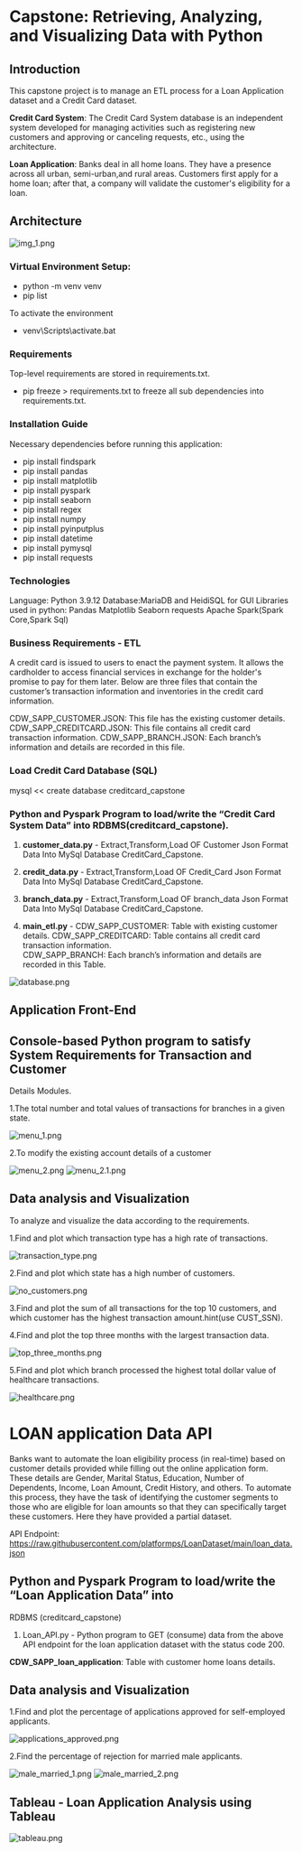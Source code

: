 # Capstone: Retrieving, Analyzing, and Visualizing Data with Python
## Introduction
This capstone project is to manage an ETL process for a Loan Application dataset and 
a Credit Card dataset. 

**Credit Card System**: The Credit Card System database is an independent system developed for managing activities such as 
registering new customers and approving or canceling requests, etc., using the architecture.

**Loan Application**: Banks deal in all home loans. They have a presence across all urban, semi-urban,and rural areas.
Customers first apply for a home loan; after that, a company will validate the customer's eligibility
for a loan.
## Architecture
 ![img_1.png](docs/img_1.png)

### Virtual Environment Setup:
* python -m venv venv
* pip list 

To activate the environment
* venv\Scripts\activate.bat
### Requirements
Top-level requirements are stored in requirements.txt.
* pip freeze > requirements.txt
to freeze all sub dependencies into requirements.txt.

### Installation Guide
Necessary dependencies before running this application: 
* pip install findspark
* pip install pandas
* pip install matplotlib
* pip install pyspark
* pip install seaborn
* pip install regex
* pip install numpy
* pip install pyinputplus
* pip install datetime
* pip install pymysql
* pip install requests

### Technologies
Language: Python 3.9.12
Database:MariaDB and HeidiSQL for GUI
Libraries used in python:
Pandas
Matplotlib
Seaborn
requests
Apache Spark(Spark Core,Spark Sql)

### Business Requirements - ETL
A credit card is issued to users to enact the payment system. It allows the 
cardholder to access financial services in exchange for the holder's promise to pay 
for them later. Below are three files that contain the customer’s transaction information 
and inventories in the credit card information.

CDW_SAPP_CUSTOMER.JSON: This file has the existing customer details.
CDW_SAPP_CREDITCARD.JSON: This file contains all credit card transaction information.
CDW_SAPP_BRANCH.JSON: Each branch’s information and details are recorded in this file.

### Load Credit Card Database (SQL)
mysql << create database creditcard_capstone
### Python and Pyspark Program to load/write the “Credit Card System Data” into RDBMS(creditcard_capstone).

1. **customer_data.py** - Extract,Transform,Load OF Customer Json Format Data Into
                     MySql Database CreditCard_Capstone.

2. **credit_data.py** - Extract,Transform,Load OF Credit_Card Json Format Data Into
                     MySql Database CreditCard_Capstone.

3. **branch_data.py** - Extract,Transform,Load OF branch_data Json Format Data Into
                     MySql Database CreditCard_Capstone.

4. **main_etl.py** -
  CDW_SAPP_CUSTOMER: Table with existing customer details.
  CDW_SAPP_CREDITCARD: Table contains all credit card transaction information.<br>
  CDW_SAPP_BRANCH: Each branch’s information and details are recorded in this Table.

![database.png](docs%2Fdatabase.png)

## Application Front-End
## Console-based Python program to satisfy System Requirements for Transaction and Customer
Details Modules.

1.The total number and total values of transactions for branches in a given state.

![menu_1.png](docs%2Fmenu_1.png)

2.To modify the existing account details of a customer

![menu_2.png](docs%2Fmenu_2.png)
![menu_2.1.png](docs%2Fmenu_2.1.png)

## Data analysis and Visualization
To analyze and visualize the data according to the requirements.

1.Find and plot which transaction type has a high rate of transactions.

![transaction_type.png](docs%2Ftransaction_type.png)

2.Find and plot which state has a high number of customers.

![no_customers.png](docs%2Fno_customers.png)

3.Find and plot the sum of all transactions for the top 10 customers, and which
customer has the highest transaction amount.hint(use CUST_SSN). 


4.Find and plot the top three months with the largest transaction data.

![top_three_months.png](docs%2Ftop_three_months.png)

5.Find and plot which branch processed the highest total dollar value of healthcare 
transactions.

![healthcare.png](docs%2Fhealthcare.png)

# LOAN application Data API

Banks want to automate the loan eligibility process (in real-time) based on customer details provided while
filling out the online application form. These details are Gender, Marital Status, Education, 
Number of Dependents, Income, Loan Amount, Credit History, and others. To automate this process, 
they have the task of identifying the customer segments to those who are eligible for loan amounts 
so that they can specifically target these customers. Here they have provided a partial dataset.

API Endpoint: https://raw.githubusercontent.com/platformps/LoanDataset/main/loan_data.json
## Python and Pyspark Program to load/write the “Loan Application Data” into 
RDBMS (creditcard_capstone)
1. Loan_API.py - Python program to GET (consume) data from the above API endpoint for the loan application 
                 dataset with the status code 200.

**CDW_SAPP_loan_application**: Table with  customer home loans details.
## Data analysis and Visualization
1.Find and plot the percentage of applications approved for self-employed applicants.

![applications_approved.png](docs%2Fapplications_approved.png)

2.Find the percentage of rejection for married male applicants.

![male_married_1.png](docs%2Fmale_married_1.png)
![male_married_2.png](docs%2Fmale_married_2.png)

## Tableau - Loan Application Analysis using Tableau

![tableau.png](docs%2Ftableau.png)

